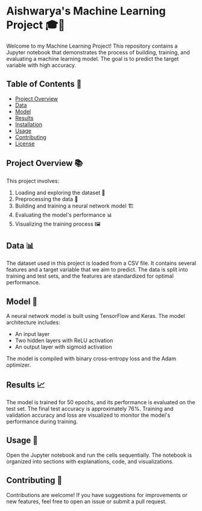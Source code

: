 # Aishwarya's Machine Learning Project 🎓🤖

Welcome to my Machine Learning Project! This repository contains a Jupyter notebook that demonstrates the process of building, training, and evaluating a machine learning model. The goal is to predict the target variable with high accuracy.

## Table of Contents 📑
- [Project Overview](#project-overview)
- [Data](#data)
- [Model](#model)
- [Results](#results)
- [Installation](#installation)
- [Usage](#usage)
- [Contributing](#contributing)
- [License](#license)

## Project Overview 📚
This project involves:
1. Loading and exploring the dataset 📂
2. Preprocessing the data 🔄
3. Building and training a neural network model 🏗️
4. Evaluating the model's performance 📊
5. Visualizing the training process 🖼️

## Data 📊
The dataset used in this project is loaded from a CSV file. It contains several features and a target variable that we aim to predict. The data is split into training and test sets, and the features are standardized for optimal performance.

## Model 🧠
A neural network model is built using TensorFlow and Keras. The model architecture includes:
- An input layer
- Two hidden layers with ReLU activation
- An output layer with sigmoid activation

The model is compiled with binary cross-entropy loss and the Adam optimizer.

## Results 📈
The model is trained for 50 epochs, and its performance is evaluated on the test set. The final test accuracy is approximately 76%. Training and validation accuracy and loss are visualized to monitor the model's performance during training.

## Usage 📝
Open the Jupyter notebook and run the cells sequentially. The notebook is organized into sections with explanations, code, and visualizations.

## Contributing 🤝
Contributions are welcome! If you have suggestions for improvements or new features, feel free to open an issue or submit a pull request.
